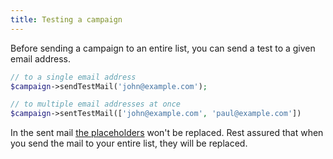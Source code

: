 ```yaml
---
title: Testing a campaign
---
```


Before sending a campaign to an entire list, you can send a test to a given email address.

```php
// to a single email address
$campaign->sendTestMail('john@example.com');

// to multiple email addresses at once
$campaign->sentTestMail(['john@example.com', 'paul@example.com'])
```

In the sent mail [the placeholders](/docs/v1/package/working-with-campaigns/creating-a-campaign/#setting-the-content-and-using-placeholders) won't be replaced. Rest assured that when you send the mail to your entire list, they will be replaced.
